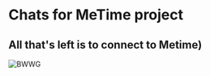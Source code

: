 # Chats for MeTime project 

## All that's left is to connect to Metime)
![BWWG](https://user-images.githubusercontent.com/76901834/179743393-d3b50c74-4342-4737-b502-d719c1af5c3f.gif)
